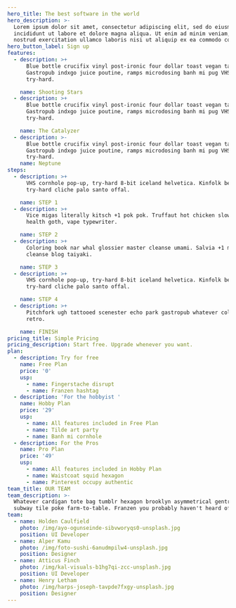```yaml
---
hero_title: The best software in the world
hero_description: >-
  Lorem ipsum dolor sit amet, consectetur adipiscing elit, sed do eiusmod tempor
  incididunt ut labore et dolore magna aliqua. Ut enim ad minim veniam, quis
  nostrud exercitation ullamco laboris nisi ut aliquip ex ea commodo consequat.
hero_button_label: Sign up
features:
  - description: >+
      Blue bottle crucifix vinyl post-ironic four dollar toast vegan taxidermy.
      Gastropub indxgo juice poutine, ramps microdosing banh mi pug VHS
      try-hard.

    name: Shooting Stars
  - description: >+
      Blue bottle crucifix vinyl post-ironic four dollar toast vegan taxidermy.
      Gastropub indxgo juice poutine, ramps microdosing banh mi pug VHS
      try-hard.

    name: The Catalyzer
  - description: >-
      Blue bottle crucifix vinyl post-ironic four dollar toast vegan taxidermy.
      Gastropub indxgo juice poutine, ramps microdosing banh mi pug VHS
      try-hard.
    name: Neptune
steps:
  - description: >+
      VHS cornhole pop-up, try-hard 8-bit iceland helvetica. Kinfolk bespoke
      try-hard cliche palo santo offal.

    name: STEP 1
  - description: >+
      Vice migas literally kitsch +1 pok pok. Truffaut hot chicken slow-carb
      health goth, vape typewriter.

    name: STEP 2
  - description: >+
      Coloring book nar whal glossier master cleanse umami. Salvia +1 master
      cleanse blog taiyaki.

    name: STEP 3
  - description: >+
      VHS cornhole pop-up, try-hard 8-bit iceland helvetica. Kinfolk bespoke
      try-hard cliche palo santo offal.

    name: STEP 4
  - description: >+
      Pitchfork ugh tattooed scenester echo park gastropub whatever cold-pressed
      retro.

    name: FINISH
pricing_title: Simple Pricing
pricing_description: Start free. Upgrade whenever you want.
plan:
  - description: Try for free
    name: Free Plan
    price: '0'
    usp:
      - name: Fingerstache disrupt
      - name: Franzen hashtag
  - description: 'For the hobbyist '
    name: Hobby Plan
    price: '29'
    usp:
      - name: All features included in Free Plan
      - name: Tilde art party
      - name: Banh mi cornhole
  - description: For the Pros
    name: Pro Plan
    price: '49'
    usp:
      - name: All features included in Hobby Plan
      - name: Waistcoat squid hexagon
      - name: Pinterest occupy authentic
team_title: OUR TEAM
team_description: >-
  Whatever cardigan tote bag tumblr hexagon brooklyn asymmetrical gentrify,
  subway tile poke farm-to-table. Franzen you probably haven't heard of them.
team:
  - name: Holden Caulfield
    photo: /img/ayo-ogunseinde-sibvworyqs0-unsplash.jpg
    position: UI Developer
  - name: Alper Kamu
    photo: /img/foto-sushi-6anudmpilw4-unsplash.jpg
    position: Designer
  - name: Atticus Finch
    photo: /img/kal-visuals-b1hg7qi-zcc-unsplash.jpg
    position: UI Developer
  - name: Henry Letham
    photo: /img/harps-joseph-tavpde7fxgy-unsplash.jpg
    position: Designer
---
```


